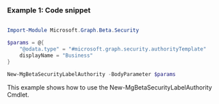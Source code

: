 ### Example 1: Code snippet

```powershell

Import-Module Microsoft.Graph.Beta.Security

$params = @{
	"@odata.type" = "#microsoft.graph.security.authorityTemplate"
	displayName = "Business"
}

New-MgBetaSecurityLabelAuthority -BodyParameter $params

```
This example shows how to use the New-MgBetaSecurityLabelAuthority Cmdlet.

